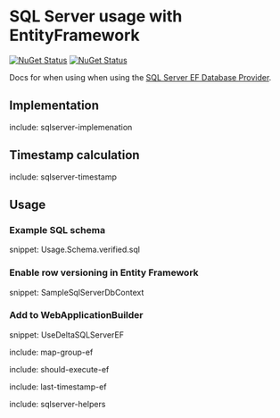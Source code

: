 # SQL Server usage with EntityFramework

[![NuGet Status](https://img.shields.io/nuget/v/Delta.EF.svg?label=Delta.EF)](https://www.nuget.org/packages/Delta.EF/)
[![NuGet Status](https://img.shields.io/nuget/v/Delta.SqlServer.svg?label=Delta.SqlServer)](https://www.nuget.org/packages/Delta.SqlServer/)

Docs for when using when using the [SQL Server EF Database Provider](https://learn.microsoft.com/en-us/ef/core/providers/sql-server/?tabs=dotnet-core-cli).


## Implementation

include: sqlserver-implemenation


## Timestamp calculation

include: sqlserver-timestamp


## Usage


### Example SQL schema

snippet: Usage.Schema.verified.sql


### Enable row versioning in Entity Framework

snippet: SampleSqlServerDbContext


### Add to WebApplicationBuilder

snippet: UseDeltaSQLServerEF


include: map-group-ef


include: should-execute-ef


include: last-timestamp-ef


include: sqlserver-helpers